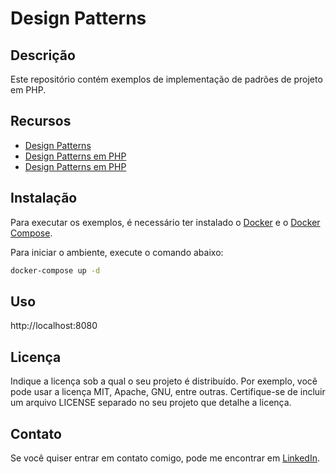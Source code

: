 # Design Patterns

## Descrição

Este repositório contém exemplos de implementação de padrões de projeto em PHP.

## Recursos

- [Design Patterns](https://refactoring.guru/pt-br/design-patterns)
- [Design Patterns em PHP](https://phpdesignpatterns.com/)
- [Design Patterns em PHP](https://designpatternsphp.readthedocs.io/en/latest/README.html)

## Instalação

Para executar os exemplos, é necessário ter instalado o [Docker](https://docs.docker.com/get-docker/) e o [Docker Compose](https://docs.docker.com/compose/install/).

Para iniciar o ambiente, execute o comando abaixo:

```bash
docker-compose up -d
```

## Uso

http://localhost:8080


## Licença

Indique a licença sob a qual o seu projeto é distribuído. Por exemplo, você pode usar a licença MIT, Apache, GNU, entre outras. Certifique-se de incluir um arquivo LICENSE separado no seu projeto que detalhe a licença.

## Contato

Se você quiser entrar em contato comigo, pode me encontrar em <a href="https://www.linkedin.com/in/leandrofacim/" target="_blank">LinkedIn</a>.


